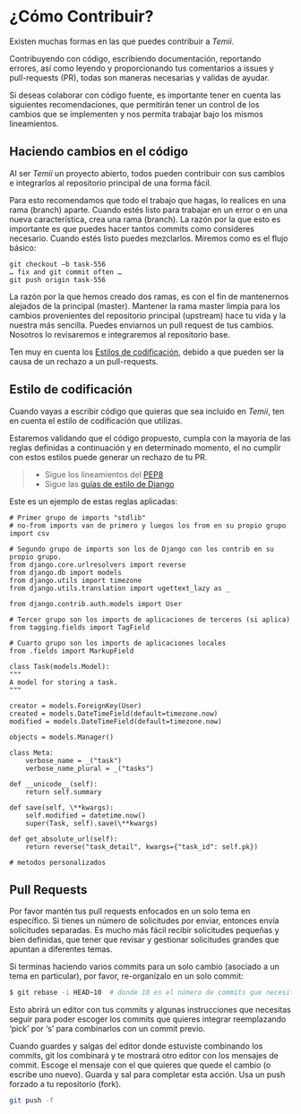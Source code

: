 # ¿Cómo Contribuir?

Existen muchas formas en las que puedes contribuir a _Temii_.

Contribuyendo con código, escribiendo documentación, reportando errores, así
como leyendo y proporcionando tus comentarios a issues y pull-requests (PR),
todas son maneras necesarias y validas de ayudar.

Si deseas colaborar con código fuente, es importante tener en cuenta las
siguientes recomendaciones, que permitirán tener un control de los cambios que
se implementen y nos permita trabajar bajo los mismos lineamientos.

## Haciendo cambios en el código

Al ser _Temii_ un proyecto abierto, todos pueden contribuir con sus cambios e
integrarlos al repositorio principal de una forma fácil.

Para esto recomendamos que todo el trabajo que hagas, lo realices en una rama
(branch) aparte. Cuando estés listo para trabajar en un error o en una nueva
característica, crea una rama (branch). La razón por la que esto es importante es
que puedes hacer tantos commits como consideres necesario. Cuando estés listo
puedes mezclarlos. Miremos como es el flujo básico:

    git checkout –b task-556
    … fix and git commit often …
    git push origin task-556

La razón por la que hemos creado dos ramas, es con el fin de mantenernos
alejados de la principal (master). Mantener la rama master limpia para los cambios
provenientes del repositorio principal (upstream) hace tu vida y la nuestra más
sencilla. Puedes enviarnos un pull request de tus cambios. Nosotros lo
revisaremos e integraremos al repositorio base.

Ten muy en cuenta los [Estilos de codificación](#Estilo-de-codificación), debido
a que pueden ser la causa de un rechazo a un pull-requests.

## Estilo de codificación

Cuando vayas a escribir código que quieras que sea incluido en _Temii_, ten
en cuenta el estilo de codificación que utilizas.

Estaremos validando que el código propuesto, cumpla con la mayoría de las reglas
definidas a continuación y en determinado momento, el no cumplir con estos
estilos puede generar un rechazo de tu PR.

> - Sigue los lineamientos del [PEP8][1]
> - Sigue las [guías de estilo de Django][2]

Este es un ejemplo de estas reglas aplicadas:

    # Primer grupo de imports "stdlib"
    # no-from imports van de primero y luegos los from en su propio grupo
    import csv

    # Segundo grupo de imports son los de Django con los contrib en su propio grupo.
    from django.core.urlresolvers import reverse
    from django.db import models
    from django.utils import timezone
    from django.utils.translation import ugettext_lazy as _

    from django.contrib.auth.models import User

    # Tercer grupo son los imports de aplicaciones de terceros (si aplica)
    from tagging.fields import TagField

    # Cuarto grupo son los imports de aplicaciones locales
    from .fields import MarkupField

    class Task(models.Model):
    """
    A model for storing a task.
    """

    creator = models.ForeignKey(User)
    created = models.DateTimeField(default=timezone.now)
    modified = models.DateTimeField(default=timezone.now)

    objects = models.Manager()

    class Meta:
        verbose_name = _("task")
        verbose_name_plural = _("tasks")

    def __unicode__(self):
        return self.summary

    def save(self, \**kwargs):
        self.modified = datetime.now()
        super(Task, self).save(\**kwargs)

    def get_absolute_url(self):
        return reverse("task_detail", kwargs={"task_id": self.pk})

    # metodos personalizados

## Pull Requests

Por favor mantén tus pull requests enfocados en un solo tema en específico.
Si tienes un número de solicitudes por enviar, entonces envía solicitudes
separadas. Es mucho más fácil recibir solicitudes pequeñas y bien definidas, que
tener que revisar y gestionar solicitudes grandes que apuntan a diferentes
temas.

Si terminas haciendo varios commits para un solo cambio (asociado a un tema
en particular), por favor, re-organízalo en un solo commit:

```sh
$ git rebase -i HEAD~10  # donde 10 es el número de commits que necesitas.
```

Esto abrirá un editor con tus commits y algunas instrucciones que necesitas
seguir para poder escoger los commits que quieres integrar reemplazando ‘pick’
por ‘s’ para combinarlos con un commit previo.

Cuando guardes y salgas del editor donde estuviste combinando los commits, git
los combinará y te mostrará otro editor con los mensajes de commit. Escoge el
mensaje con el que quieres que quede el cambio (o escribe uno nuevo).
Guarda y sal para completar esta acción. Usa un push forzado a
tu repositorio (fork).

```sh
git push -f
```

[1]: https://www.python.org/dev/peps/pep-0008/
[2]: https://docs.djangoproject.com/en/dev/internals/contributing/writing-code/coding-style/
